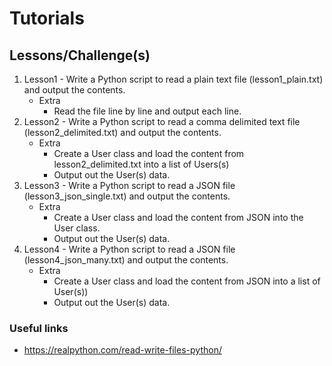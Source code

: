 # Tutorials

## Lessons/Challenge(s)
1. Lesson1 - Write a Python script to read a plain text file (lesson1_plain.txt) and output the contents.
    - Extra
        - Read the file line by line and output each line.
1. Lesson2 - Write a Python script to read a comma delimited text file (lesson2_delimited.txt) and output the contents.
    - Extra
        - Create a User class and load the content from lesson2_delimited.txt into a list of Users(s)
        - Output out the User(s) data.
1. Lesson3 - Write a Python script to read a JSON file (lesson3_json_single.txt) and output the contents.
    - Extra
        - Create a User class and load the content from JSON into the User class.
        - Output out the User(s) data.
1. Lesson4 - Write a Python script to read a JSON file (lesson4_json_many.txt) and output the contents.
    - Extra
        - Create a User class and load the content from JSON into a list of User(s))
        - Output out the User(s) data.

### Useful links
- https://realpython.com/read-write-files-python/
